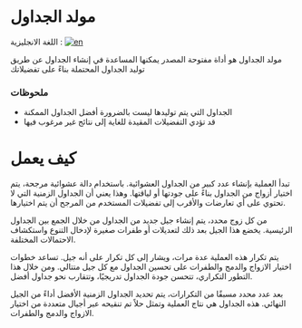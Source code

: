 # مولد الجداول
اللغة الانجليزية : [![en](https://img.shields.io/badge/lang-english-red.svg)](https://github.com/mohamedalnahall/Schedule-Generator/blob/master/README.en.md)

 مولد الجداول هو أداة مفتوحة المصدر يمكنها المساعدة في إنشاء الجداول عن طريق توليد الجداول المحتملة بناءً على تفضيلاتك

### ملحوظات
   - الجداول التي يتم توليدها ليست بالضرورة أفضل الجداول الممكنة
   - قد تؤدي التفضيلات المقيدة للغاية إلى نتائج غير مرغوب فيها

# كيف يعمل
تبدأ العملية بإنشاء عدد كبير من الجداول العشوائية. باستخدام دالة عشوائية مرجحة، يتم اختيار أزواج من الجداول بناءً على جودتها أو لياقتها. وهذا يعني أن الجداول الزمنية التي لا تحتوي على أي تعارضات والأقرب إلى تفضيلات المستخدم من المرجح أن يتم اختيارها.

من كل زوج محدد، يتم إنشاء جيل جديد من الجداول من خلال الجمع بين الجداول الرئيسية. يخضع هذا الجيل بعد ذلك لتعديلات أو طفرات صغيرة لإدخال التنوع واستكشاف الاحتمالات المختلفة.

يتم تكرار هذه العملية عدة مرات، ويشار إلى كل تكرار على أنه جيل. تساعد خطوات اختيار الازواج والدمج والطفرات على تحسين الجداول مع كل جيل متتالي. ومن خلال هذا التطور التكراري، تتحسن جودة الجداول تدريجيًا، وتتقارب نحو جداول أفضل.

بعد عدد محدد مسبقًا من التكرارات، يتم تحديد الجداول الزمنية الأفضل أداءً من الجيل النهائي. هذه الجداول هي نتاج العملية وتمثل حلاً تم تنقيحه عبر أجيال متعددة من اختيار الازواج والدمج والطفرات.
